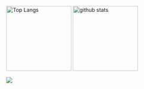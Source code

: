 <!--
**ajipon-44/ajipon-44** is a ✨ _special_ ✨ repository because its `README.md` (this file) appears on your GitHub profile.

Here are some ideas to get you started:

- 🔭 I’m currently working on ...
- 🌱 I’m currently learning ...
- 👯 I’m looking to collaborate on ...
- 🤔 I’m looking for help with ...
- 💬 Ask me about ...
- 📫 How to reach me: ...
- 😄 Pronouns: ...
- ⚡ Fun fact: ...
-->

<p align="left">
  <img alt="Top Langs" height="175px" src="https://github-readme-stats.vercel.app/api/top-langs/?username=ajipon-44&layout=compact&show_icons=true&theme=dark&count_private=true" />
  <img alt="github stats" height="175px" src="https://github-readme-stats.vercel.app/api?username=ajipon-44&theme=dark&show_icons=ture&count_private=true" />
</p>
<p>
  <img src="https://skillicons.dev/icons?i=ruby,rails,c,html,css,solidity,go,r,py,js,react,java">
</p>
